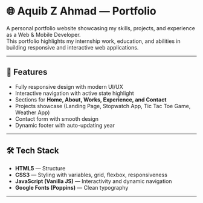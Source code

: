 # 🌐 Aquib Z Ahmad — Portfolio

A personal portfolio website showcasing my skills, projects, and experience as a Web & Mobile Developer.  
This portfolio highlights my internship work, education, and abilities in building responsive and interactive web applications.

---

## 🚀 Features
- Fully responsive design with modern UI/UX
- Interactive navigation with active state highlight
- Sections for **Home, About, Works, Experience, and Contact**
- Projects showcase (Landing Page, Stopwatch App, Tic Tac Toe Game, Weather App)
- Contact form with smooth design
- Dynamic footer with auto-updating year

---

## 🛠️ Tech Stack
- **HTML5** — Structure  
- **CSS3** — Styling with variables, grid, flexbox, responsiveness  
- **JavaScript (Vanilla JS)** — Interactivity and dynamic navigation  
- **Google Fonts (Poppins)** — Clean typography  

---
